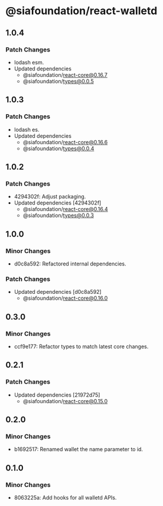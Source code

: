 # @siafoundation/react-walletd

## 1.0.4

### Patch Changes

- lodash esm.
- Updated dependencies
  - @siafoundation/react-core@0.16.7
  - @siafoundation/types@0.0.5

## 1.0.3

### Patch Changes

- lodash es.
- Updated dependencies
  - @siafoundation/react-core@0.16.6
  - @siafoundation/types@0.0.4

## 1.0.2

### Patch Changes

- 4294302f: Adjust packaging.
- Updated dependencies [4294302f]
  - @siafoundation/react-core@0.16.4
  - @siafoundation/types@0.0.3

## 1.0.0

### Minor Changes

- d0c8a592: Refactored internal dependencies.

### Patch Changes

- Updated dependencies [d0c8a592]
  - @siafoundation/react-core@0.16.0

## 0.3.0

### Minor Changes

- ccf9e177: Refactor types to match latest core changes.

## 0.2.1

### Patch Changes

- Updated dependencies [21972d75]
  - @siafoundation/react-core@0.15.0

## 0.2.0

### Minor Changes

- b1692517: Renamed wallet the name parameter to id.

## 0.1.0

### Minor Changes

- 8063225a: Add hooks for all walletd APIs.
